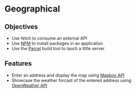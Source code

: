 # Geographical

## Objectives

* Use fetch to consume an external API
* Use [NPM](https://www.npmjs.com/) to install packages in an application
* Use the [Parcel](https://parceljs.org/) build tool to lauch a little server

## Features

* Enter an address and display the map using [Mapbox API](https://www.mapbox.com/)
* Showcase the weather forcast of the entered address using [OpenWeather API](https://openweathermap.org/)